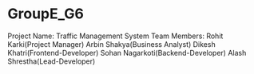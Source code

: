 # GroupE_G6
Project Name: Traffic Management System
Team Members: Rohit Karki(Project Manager)
Arbin Shakya(Business Analyst)
Dikesh Khatri(Frontend-Developer)
Sohan Nagarkoti(Backend-Developer)
Alash Shrestha(Lead-Developer)
